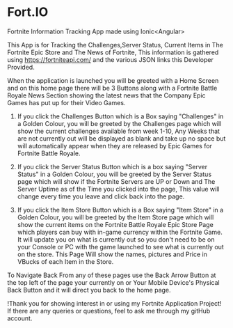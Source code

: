 # Fort.IO
Fortnite Information Tracking App made using Ionic&lt;Angular>

This App is for Tracking the Challenges,Server Status, Current Items in The Fortnite Epic Store and The News of Fortnite,
This information is gathered using https://fortniteapi.com/ and the various JSON links this Developer Provided.

When the application is launched you will be greeted with a Home Screen and on this home page there will be 3 Buttons along with a
Fortnite Battle Royale News Section showing the latest news that the Company Epic Games has put up for their Video Games.


1. If you click the Challenges Button which is a Box saying "Challenges" in a Golden Colour, you will be greeted by the Challenges page which will show the current challenges available from week 1-10, Any Weeks that are not currently out will be displayed as blank and take up no space but will automatically appear when they are released by Epic Games for Fortnite Battle Royale.
  

2. If you click the Server Status Button which is a box saying "Server Status" in a Golden Colour,
 you will be greeted by the Server Status page which will show if the Fortnite Servers are UP or Down
 and The Server Uptime as of the Time you clicked into the page, This value will change every time you 
 leave and click back into the page.

3. If you click the Item Store Button which is a Box saying "Item Store" in a Golden Colour, you will be greeted by the Item Store page which will show the current items on the Fortnite Battle Royale Epic Store Page which players can buy with in-game currency within the Fortnite Game. It will update you on what is currently out so you don't need to be on your Console or PC with the game launched to see what is currently out on the store. This Page Will show the names, pictures and Price in VBucks of each Item in the Store.
  
To Navigate Back From any of these pages use the Back Arrow Button at the top left of the page your currently on or Your Mobile Device's Physical Back Button and it will direct you back to the home page. 

!Thank you for showing interest in or using my Fortnite Application Project!
If there are any queries or questions, feel to ask me through my gitHub account.
  
